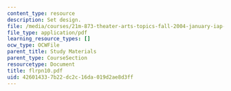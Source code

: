 ```yaml
---
content_type: resource
description: Set design.
file: /media/courses/21m-873-theater-arts-topics-fall-2004-january-iap-2005/426014337b22dc2c16da019d2ae8d3ff_flrpn10.pdf
file_type: application/pdf
learning_resource_types: []
ocw_type: OCWFile
parent_title: Study Materials
parent_type: CourseSection
resourcetype: Document
title: flrpn10.pdf
uid: 42601433-7b22-dc2c-16da-019d2ae8d3ff
---
```

